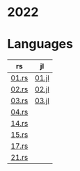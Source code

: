 # 2022

# Languages
| rs | jl |
| -- | -- |
| [01.rs](/2022/rust/01.rs) | [01.jl](/2022/julia/01.jl) |
| [02.rs](/2022/rust/02.rs) | [02.jl](/2022/julia/02.jl) |
| [03.rs](/2022/rust/03.rs) | [03.jl](/2022/julia/03.jl) |
| [04.rs](/2022/rust/04.rs) | 
| [14.rs](/2022/rust/14.rs) | 
| [15.rs](/2022/rust/15.rs) | 
| [17.rs](/2022/rust/17.rs) | 
| [21.rs](/2022/rust/21.rs) | 
